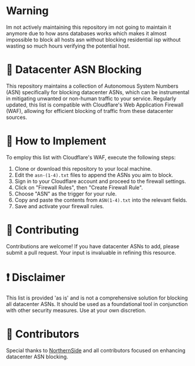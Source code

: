 # Warning
Im not actively maintaining this repository im not going to maintain it anymore due to how asns databases works which makes it almost impossible to block all hosts asn without blocking residential isp without wasting so much hours verifying the potential host.

# 🚫 Datacenter ASN Blocking
This repository maintains a collection of Autonomous System Numbers (ASN) specifically for blocking datacenter ASNs, which can be instrumental in mitigating unwanted or non-human traffic to your service. Regularly updated, this list is compatible with Cloudflare's Web Application Firewall (WAF), allowing for efficient blocking of traffic from these datacenter sources.

# 🚀 How to Implement
To employ this list with Cloudflare's WAF, execute the following steps:

1. Clone or download this repository to your local machine.
2. Edit the `asn-(1-4).txt` files to append the ASNs you aim to block.
3. Sign in to your Cloudflare account and proceed to the firewall settings.
4. Click on "Firewall Rules", then "Create Firewall Rule".
5. Choose "ASN" as the trigger for your rule.
6. Copy and paste the contents from `ASN(1-4).txt` into the relevant fields.
7. Save and activate your firewall rules.

# 🤝 Contributing
Contributions are welcome! If you have datacenter ASNs to add, please submit a pull request. Your input is invaluable in refining this resource.

# ❗ Disclaimer
This list is provided 'as is' and is not a comprehensive solution for blocking all datacenter ASNs. It should be used as a foundational tool in conjunction with other security measures. Use at your own discretion.

# 🧑 Contributors
Special thanks to [NorthernSide](https://github.com/Northernside) and all contributors focused on enhancing datacenter ASN blocking.
